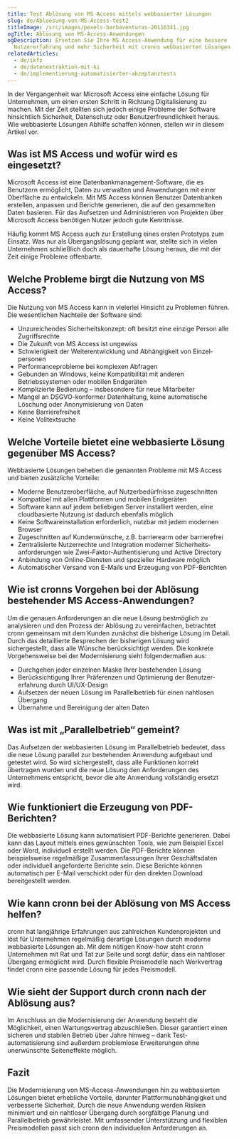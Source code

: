 ```yaml
---
title: Test Ablösung von MS Access mittels webbasierter Lösungen
slug: de/Abloesung-von-MS-Access-test2
titleImage: /src/images/pexels-barbaventuras-20116341.jpg
ogTitle: Ablösung von MS-Access-Anwendungen
ogDescription: Ersetzen Sie Ihre MS Access-Anwendung für eine bessere
  Nutzererfahrung und mehr Sicherheit mit cronns webbasierten Lösungen.
relatedArticles:
  - de/ikfz
  - de/datenextraktion-mit-ki
  - de/implementierung-automatisierter-akzeptanztests
---
```

In der Vergangenheit war Microsoft Access eine einfache Lösung für Unternehmen, um einen ersten Schritt in Richtung Digitalisierung zu machen. Mit der Zeit stellten sich jedoch einige Probleme der Software hinsichtlich Sicherheit, Datenschutz oder Benutzerfreundlichkeit heraus. Wie webbasierte Lösungen Abhilfe schaffen können, stellen wir in diesem Artikel vor.

## Was ist MS Access und wofür wird es eingesetzt?

Microsoft Access ist eine Datenbank­management-Software, die es Benutzern ermöglicht, Daten zu verwalten und Anwendungen mit einer Oberfläche zu entwickeln. Mit MS Access können Benutzer Datenbanken erstellen, anpassen und Berichte generieren, die auf den gesammelten Daten basieren. Für das Aufsetzen und Administrieren von Projekten über Microsoft Access benötigen Nutzer jedoch gute Kenntnisse.

Häufig kommt MS Access auch zur Erstellung eines ersten Prototyps zum Einsatz. Was nur als Übergangslösung geplant war, stellte sich in vielen Unternehmen schließlich doch als dauerhafte Lösung heraus, die mit der Zeit einige Probleme offenbarte.

## Welche Probleme birgt die Nutzung von MS Access?

Die Nutzung von MS Access kann in vielerlei Hinsicht zu Problemen führen. Die wesentlichen Nachteile der Software sind:

* Unzureichendes Sicherheitskonzept: oft besitzt eine einzige Person alle Zugriffs­rechte
* Die Zukunft von MS Access ist ungewiss
* Schwierigkeit der Weiter­entwicklung und Abhängigkeit von Einzel­personen
* Performance­probleme bei komplexen Abfragen
* Gebunden an Windows, keine Kompatibilität mit anderen Betriebssystemen oder mobilen Endgeräten
* Komplizierte Bedienung – insbesondere für neue Mitarbeiter
* Mangel an DSGVO-konformer Datenhaltung, keine automatische Löschung oder Anonymisierung von Daten
* Keine Barrierefreiheit
* Keine Volltextsuche

## Welche Vorteile bietet eine webbasierte Lösung gegenüber MS Access?

Webbasierte Lösungen beheben die genannten Probleme mit MS Access und bieten zusätzliche Vorteile:

* Moderne Benutzer­oberfläche, auf Nutzer­bedürfnisse zugeschnitten
* Kompatibel mit allen Plattformen und mobilen Endgeräten
* Software kann auf jedem beliebigen Server installiert werden, eine cloudbasierte Nutzung ist dadurch ebenfalls möglich
* Keine Software­installation erforderlich, nutzbar mit jedem modernen Browser
* Zugeschnitten auf Kundenwünsche, z.B. barrierearm oder barrierefrei
* Zentralisierte Nutzer­rechte und Integration moderner Sicherheits­anforderungen wie Zwei-Faktor-Authentisierung und Active Directory
* Anbindung von Online-Diensten und spezieller Hardware möglich
* Automatischer Versand von E-Mails und Erzeugung von PDF-Berichten

## Wie ist cronns Vorgehen bei der Ablösung bestehender MS Access-Anwendungen?

Um die genauen Anforderungen an die neue Lösung bestmöglich zu analysieren und den Prozess der Ablösung zu vereinfachen, betrachtet cronn gemeinsam mit dem Kunden zunächst die bisherige Lösung im Detail. Durch das detaillierte Besprechen der bisherigen Lösung wird sichergestellt, dass alle Wünsche berücksichtigt werden. Die konkrete Vorgehensweise bei der Modernisierung sieht folgendermaßen aus:

* Durchgehen jeder einzelnen Maske Ihrer bestehenden Lösung
* Berücksichtigung Ihrer Präferenzen und Optimierung der Benutzer­erfahrung durch UI/UX-Design
* Aufsetzen der neuen Lösung im Parallelbetrieb für einen nahtlosen Übergang
* Übernahme und Bereinigung der alten Daten

## Was ist mit „Parallelbetrieb“ gemeint?

Das Aufsetzen der webbasierten Lösung im Parallelbetrieb bedeutet, dass die neue Lösung parallel zur bestehenden Anwendung aufgebaut und getestet wird. So wird sichergestellt, dass alle Funktionen korrekt übertragen wurden und die neue Lösung den Anforderungen des Unternehmens entspricht, bevor die alte Anwendung vollständig ersetzt wird.

## Wie funktioniert die Erzeugung von PDF-Berichten?

Die webbasierte Lösung kann automatisiert PDF-Berichte generieren. Dabei kann das Layout mittels eines gewünschten Tools, wie zum Beispiel Excel oder Word, individuell erstellt werden. Die PDF-Berichte können beispielsweise regelmäßige Zusammen­fassungen Ihrer Geschäfts­daten oder individuell angeforderte Berichte sein. Diese Berichte können automatisch per E-Mail verschickt oder für den direkten Download bereitgestellt werden.

## Wie kann cronn bei der Ablösung von MS Access helfen?

cronn hat langjährige Erfahrungen aus zahlreichen Kundenprojekten und löst für Unternehmen regelmäßig derartige Lösungen durch moderne webbasierte Lösungen ab. Mit dem nötigen Know-how steht cronn Unternehmen mit Rat und Tat zur Seite und sorgt dafür, dass ein nahtloser Übergang ermöglicht wird. Durch flexible Preismodelle nach Werkvertrag findet cronn eine passende Lösung für jedes Preismodell.

## Wie sieht der Support durch cronn nach der Ablösung aus?

Im Anschluss an die Modernisierung der Anwendung besteht die Möglichkeit, einen Wartungs­vertrag abzuschließen. Dieser garantiert einen sicheren und stabilen Betrieb über Jahre hinweg – dank Test­automatisierung sind außerdem problemlose Erweiterungen ohne unerwünschte Seiten­effekte möglich.

## Fazit

Die Modernisierung von MS-Access-Anwendungen hin zu webbasierten Lösungen bietet erhebliche Vorteile, darunter Plattform­unabhängigkeit und verbesserte Sicherheit. Durch die neue Anwendung werden Risiken minimiert und ein nahtloser Übergang durch sorgfältige Planung und Parallel­betrieb gewährleistet. Mit umfassender Unterstützung und flexiblen Preismodellen passt sich cronn den individuellen Anforderungen an.

